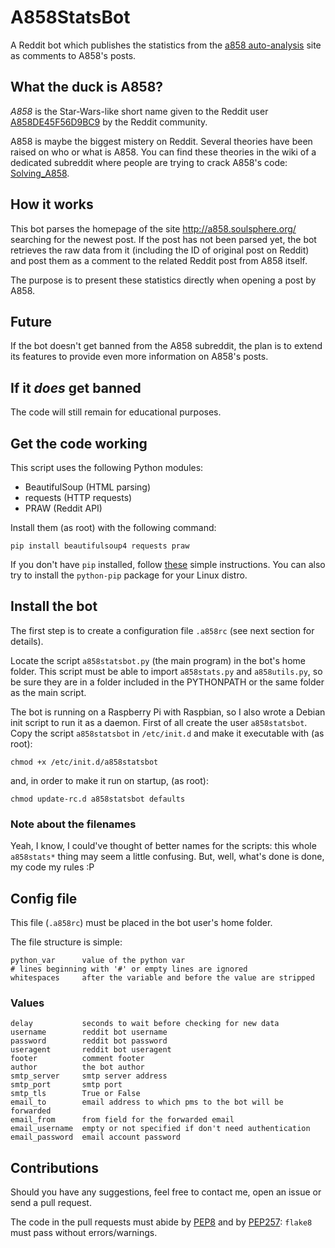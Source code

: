A858StatsBot
============

A Reddit bot which publishes the statistics from the [a858
auto-analysis][analysis] site as comments to A858's posts.

What the duck is A858?
----------------------

*A858* is the Star-Wars-like short name given to the Reddit user
[A858DE45F56D9BC9][ua858] by the Reddit community.

A858 is maybe the biggest mistery on Reddit.  Several theories have been raised
on who or what is A858.  You can find these theories in the wiki of a dedicated
subreddit where people are trying to crack A858's code: [Solving_A858][solving].

How it works
------------

This bot parses the homepage of the site <http://a858.soulsphere.org/> searching
for the newest post.  If the post has not been parsed yet, the bot retrieves
the raw data from it (including the ID of original post on Reddit) and post
them as a comment to the related Reddit post from A858 itself.

The purpose is to present these statistics directly when opening a post by
A858.

Future
------

If the bot doesn't get banned from the A858 subreddit, the plan is to extend
its features to provide even more information on A858's posts.

If it *does* get banned
-----------------------

The code will still remain for educational purposes.

Get the code working
--------------------

This script uses the following Python modules:

 - BeautifulSoup (HTML parsing)
 - requests (HTTP requests)
 - PRAW (Reddit API)

Install them (as root) with the following command:

    pip install beautifulsoup4 requests praw

If you don't have `pip` installed, follow [these][pip] simple instructions.
You can also try to install the `python-pip` package for your Linux distro.

Install the bot
---------------

The first step is to create a configuration file `.a858rc` (see next section
for details).

Locate the script `a858statsbot.py` (the main program) in the bot's home
folder.  This script must be able to import `a858stats.py` and `a858utils.py`,
so be sure they are in a folder included in the PYTHONPATH or the same folder
as the main script.

The bot is running on a Raspberry Pi with Raspbian, so I also wrote a Debian
init script to run it as a daemon.  First of all create the user
`a858statsbot`.  Copy the script `a858statsbot` in `/etc/init.d` and make it
executable with (as root):

    chmod +x /etc/init.d/a858statsbot

and, in order to make it run on startup, (as root):

    chmod update-rc.d a858statsbot defaults

### Note about the filenames

Yeah, I know, I could've thought of better names for the scripts: this whole
`a858stats*` thing may seem a little confusing.  But, well, what's done is
done, my code my rules :P

Config file
-----------

This file (`.a858rc`) must be placed in the bot user's home folder.

The file structure is simple:

    python_var      value of the python var
    # lines beginning with '#' or empty lines are ignored
    whitespaces     after the variable and before the value are stripped

### Values

    delay           seconds to wait before checking for new data
    username        reddit bot username
    password        reddit bot password
    useragent       reddit bot useragent
    footer          comment footer
    author          the bot author
    smtp_server     smtp server address
    smtp_port       smtp port
    smtp_tls        True or False
    email_to        email address to which pms to the bot will be forwarded
    email_from      from field for the forwarded email
    email_username  empty or not specified if don't need authentication
    email_password  email account password

Contributions
-------------

Should you have any suggestions, feel free to contact me, open an issue or send
a pull request.

The code in the pull requests must abide by [PEP8][pep8] and by
[PEP257][pep257]: `flake8` must pass without errors/warnings.

[analysis]: http://a858.soulsphere.org/
[ua858]: http://www.reddit.com/u/A858DE45F56D9BC9/
[solving]: http://www.reddit.com/r/Solving_A858/
[pip]: http://www.pip-installer.org/en/latest/installing.html
[pep8]: http://legacy.python.org/dev/peps/pep-0008/
[pep257]: http://legacy.python.org/dev/peps/pep-0257/
